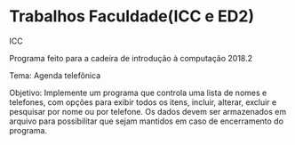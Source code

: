 # Trabalhos Faculdade(ICC e ED2)


ICC

Programa feito para a cadeira de introdução à computação 2018.2

Tema: Agenda telefônica

Objetivo: Implemente um programa que controla uma lista de
nomes e telefones, com opções para exibir todos os itens, incluir, alterar, excluir e
pesquisar por nome ou por telefone. Os dados devem ser armazenados em arquivo
para possibilitar que sejam mantidos em caso de encerramento do programa.
